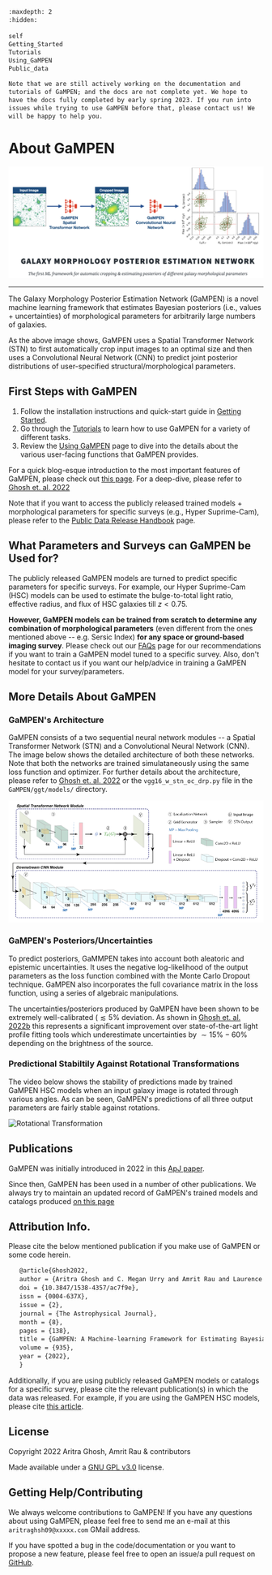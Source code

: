 ```{toctree}
:maxdepth: 2
:hidden:

self
Getting_Started
Tutorials
Using_GaMPEN
Public_data
```

```{attention}
Note that we are still actively working on the documentation and tutorials of GaMPEN; and the docs are not complete yet. We hope to have the docs fully completed by early spring 2023. If you run into issues while trying to use GaMPEN before that, please contact us! We will be happy to help you.
```

# About GaMPEN

![Introductory Image](./../assets/intro_image.png)

***
The Galaxy Morphology Posterior Estimation Network (GaMPEN) is a novel machine learning framework that estimates Bayesian posteriors (i.e., values + uncertainties) of morphological parameters for arbitrarily large numbers of galaxies. 

As the above image shows, GaMPEN uses a Spatial Transformer Network (STN) to first automatically crop input images to an optimal size and then uses a Convolutional Neural Network (CNN) to predict joint posterior distributions of user-specified structural/morphological parameters.

## First Steps with GaMPEN
1. Follow the installation instructions and quick-start guide in [Getting Started](./Getting_Started.md).
2. Go through the [Tutorials](./Tutorials.md) to learn how to use GaMPEN for a variety of different tasks.
3. Review the [Using GaMPEN](./Using_GaMPEN.md) page to dive into the details about the various user-facing functions that GaMPEN provides.

For a quick blog-esque introduction to the most important features of GaMPEN, please check out [this page](http://www.astro.yale.edu/aghosh/gampen.html). For a deep-dive, please refer to [Ghosh et. al. 2022](https://iopscience.iop.org/article/10.3847/1538-4357/ac7f9e)

Note that if you want to access the publicly released trained models + morphological parameters for specific surveys (e.g., Hyper Suprime-Cam), please refer to the [Public Data Release Handbook](./Public_data.md) page.


## What Parameters and Surveys can GaMPEN be Used for?

The publicly released GaMPEN models are turned to predict specific parameters for specific surveys. For example, our Hyper Suprime-Cam (HSC) models can be used to estimate the bulge-to-total light ratio, effective radius, and flux of HSC galaxies till $z < 0.75$.

**However, GaMPEN models can be trained from scratch to determine any combination of morphological parameters** (even different from the ones mentioned above -- e.g. Sersic Index) **for any space or ground-based imaging survey**. Please check out our [FAQs](./FAQs.md) page for our recommendations if you want to train a GaMPEN model tuned to a specific survey. Also, don't hesitate to contact us if you want our help/advice in training a GaMPEN model for your survey/parameters.

## More Details About GaMPEN

### GaMPEN's Architecture
GaMPEN consists of a two sequential neural network modules -- a Spatial Transformer Network (STN) and a Convolutional Neural Network (CNN). The image below shows the detailed architecture of both these networks. Note that both the networks are trained simulataneously using the same loss function and optimizer. For further details about the architecture, please refer to [Ghosh et. al. 2022](https://iopscience.iop.org/article/10.3847/1538-4357/ac7f9e) or the `vgg16_w_stn_oc_drp.py` file in the `GaMPEN/ggt/models/` directory.


![GaMPEN architecture](../assets/GaMPEN_architecture.png "Architecture of GaMPEN")

### GaMPEN's Posteriors/Uncertainties
To predict posteriors, GaMMPEN takes into account both aleatoric and epistemic uncertainties. It uses the negative log-likelihood of the output parameters as the loss function combined with the Monte Carlo Dropout technique. GaMPEN also incorporates the full covariance matrix in the loss function, using a series of algebraic manipulations.

The uncertainties/posteriors produced by GaMPEN have been shown to be extremely well-calibrated ($\lesssim 5\%$ deviation. As shown in [Ghosh et. al. 2022b](https://arxiv.org/abs/2212.00051) this represents a significant improvement over state-of-the-art light profile fitting tools which underestimate uncertainties by $\sim15\%-60\%$ depending on the brightness of the source. 

### Predictional Stabiltily Against Rotational Transformations
The video below shows the stability of predictions made by trained GaMPEN HSC models when an input galaxy image is rotated through various angles. As can be seen, GaMPEN's predictions of all three output parameters are fairly stable against rotations.

![Rotational Transformation](./../assets/real_data_gampen_video.gif "Rotational Transformation")


## Publications

GaMPEN was initially introduced in 2022 in this [ApJ paper](https://iopscience.iop.org/article/10.3847/1538-4357/ac7f9e). 

Since then, GaMPEN has been used in a number of other publications. We always try to maintain an updated record of GaMPEN's trained models and catalogs produced [on this page](http://gampen.ghosharitra.com/)


## Attribution Info.

Please cite the below mentioned publication if you make use of GaMPEN or some code herein.

```tex
   @article{Ghosh2022,
   author = {Aritra Ghosh and C. Megan Urry and Amrit Rau and Laurence Perreault-Levasseur and Miles Cranmer and Kevin Schawinski and Dominic Stark and Chuan Tian and Ryan Ofman and Tonima Tasnim Ananna and Connor Auge and Nico Cappelluti and David B. Sanders and Ezequiel Treister},
   doi = {10.3847/1538-4357/ac7f9e},
   issn = {0004-637X},
   issue = {2},
   journal = {The Astrophysical Journal},
   month = {8},
   pages = {138},
   title = {GaMPEN: A Machine-learning Framework for Estimating Bayesian Posteriors of Galaxy Morphological Parameters},
   volume = {935},
   year = {2022},
   }
```

Additionally, if you are using publicly released GaMPEN models or catalogs for a specific survey, please cite the relevant publication(s) in which the data was released. For example, if you are using the GaMPEN HSC models, please cite [this article](https://arxiv.org/abs/2212.00051).

## License

Copyright 2022 Aritra Ghosh, Amrit Rau & contributors

Made available under a [GNU GPL v3.0](https://github.com/aritraghsh09/GaMPEN/blob/master/LICENSE) license. 


## Getting Help/Contributing

We always welcome contributions to GaMPEN! If you have any questions about using GaMPEN, please feel free to send me an e-mail at this ``aritraghsh09@xxxxx.com`` GMail address.

If you have spotted a bug in the code/documentation or you want to propose a new feature, please feel free to open an issue/a pull request on [GitHub](https://github.com/aritraghsh09/GaMPEN).


